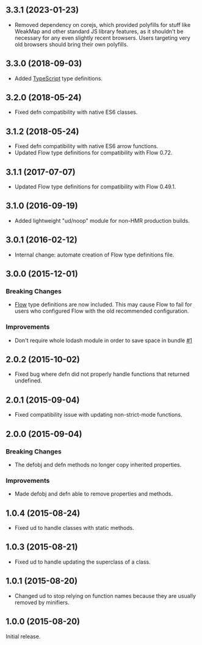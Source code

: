 ## 3.3.1 (2023-01-23)

* Removed dependency on corejs, which provided polyfills for stuff like WeakMap and other standard JS library features, as it shouldn't be necessary for any even slightly recent browsers. Users targeting very old browsers should bring their own polyfills.

## 3.3.0 (2018-09-03)

* Added [TypeScript](https://www.typescriptlang.org/) type definitions.

## 3.2.0 (2018-05-24)

* Fixed defn compatibility with native ES6 classes.

## 3.1.2 (2018-05-24)

* Fixed defn compatibility with native ES6 arrow functions.
* Updated Flow type definitions for compatibility with Flow 0.72.

## 3.1.1 (2017-07-07)

* Updated Flow type definitions for compatibility with Flow 0.49.1.

## 3.1.0 (2016-09-19)

* Added lightweight "ud/noop" module for non-HMR production builds.

## 3.0.1 (2016-02-12)

* Internal change: automate creation of Flow type definitions file.

## 3.0.0 (2015-12-01)

### Breaking Changes
* [Flow](https://flow.org/) type definitions are now included. This may cause Flow to fail for users who configured Flow with the old recommended configuration.

### Improvements
* Don't require whole lodash module in order to save space in bundle [#1](https://github.com/Macil/ud/pull/1)

## 2.0.2 (2015-10-02)

* Fixed bug where defn did not properly handle functions that returned undefined.

## 2.0.1 (2015-09-04)

* Fixed compatibility issue with updating non-strict-mode functions.

## 2.0.0 (2015-09-04)

### Breaking Changes
* The defobj and defn methods no longer copy inherited properties.

### Improvements
* Made defobj and defn able to remove properties and methods.

## 1.0.4 (2015-08-24)

* Fixed ud to handle classes with static methods.

## 1.0.3 (2015-08-21)

* Fixed ud to handle updating the superclass of a class.

## 1.0.1 (2015-08-20)

* Changed ud to stop relying on function names because they are usually removed by minifiers.

## 1.0.0 (2015-08-20)

Initial release.
